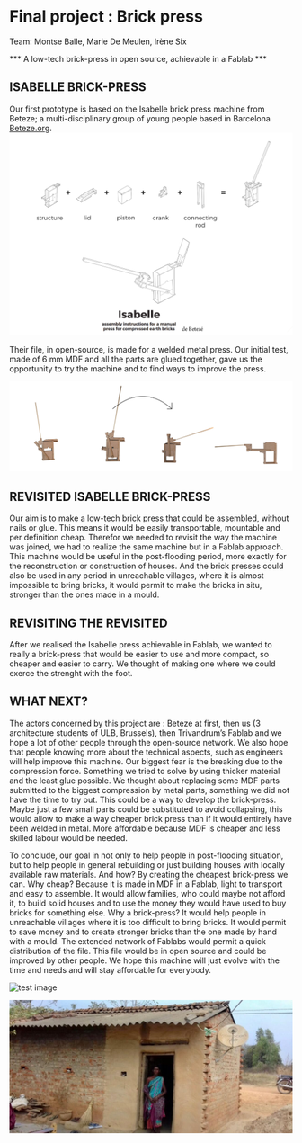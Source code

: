 # Final project : Brick press

Team: Montse Balle, Marie De Meulen, Irène Six

*** A low-tech brick-press in open source, achievable in a Fablab ***


## ISABELLE BRICK-PRESS

Our first prototype is based on the Isabelle brick press machine from Beteze; a multi-disciplinary group of young people based in Barcelona [Beteze.org](https://www.beteze.org).    
![4 temps Presse](images/Presse_a_briques/IsabellePRess.jpg)

Their file, in open-source, is made for a welded metal press.  Our initial test, made of 6 mm MDF and all the parts are glued together, gave us the opportunity to try the machine and to find ways to improve the press. 

![4 temps Presse](images/Presse_a_briques/4tempspresse.jpg)


## REVISITED ISABELLE BRICK-PRESS 

Our aim is to make a low-tech brick press that could be assembled, without nails or glue. This means it would be easily transportable, mountable and per definition cheap. Therefor we needed to revisit the way the machine was joined, we had to realize the same machine but in a Fablab approach.
This machine would be useful in the post-flooding period, more exactly for the reconstruction or construction of houses. And the brick presses could also be used in any period in unreachable villages, where it is almost impossible to bring bricks, it would permit to make the bricks in situ, stronger than the ones made in a mould.


## REVISITING THE REVISITED

After we realised the Isabelle press achievable in Fablab, we wanted to really a brick-press that would be easier to use and more compact, so cheaper and easier to carry. We thought of making one where we could exerce the strenght with the foot.


## WHAT NEXT?

The actors concerned by this project are : Beteze at first, then us (3 architecture students of ULB, Brussels), then Trivandrum’s Fablab and we hope a lot of other people through the open-source network. We also hope that people knowing more about the technical aspects, such as engineers will help improve this machine. Our biggest fear is the breaking due to the compression force. Something we tried to solve by using thicker material and the least glue possible. 
We thought about replacing some MDF parts submitted to the biggest compression by metal parts, something we did not have the time to try out. This could be a way to develop the brick-press. Maybe just a few small parts could be substituted to avoid collapsing, this would allow to make a way cheaper brick press than if it would entirely have been welded in metal.  More affordable because MDF is cheaper and less skilled labour would be needed.

To conclude, our goal in not only to help people in post-flooding situation, but to help people in general rebuilding or just building houses with locally available raw materials.
And how? By creating the cheapest brick-press we can. 
Why cheap? Because it is made in MDF in a Fablab, light to transport and easy to assemble. It would allow families, who could maybe not afford it, to build solid houses and to use the money they would have used to buy bricks for something else.
Why a brick-press? It would help people in unreachable villages where it is too difficult to bring bricks. It would permit to save money and to create stronger bricks than the one made by hand with a mould.
The extended network of Fablabs would permit a quick distribution of the file. This file would be in open source and could be improved by other people. We hope this machine will just evolve with the time and needs and will stay affordable for everybody. 



 
![test image](images/Presse_a_briques/image_test.jpg)

![](images/Presse_a_briques/BriqueMaison.jpg)
